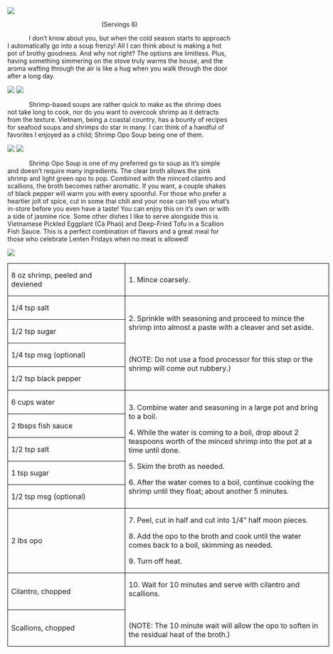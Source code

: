![](images/2016/02/20150927-DSC_4391.jpg)
<p align=center style='text-align:center'><span>(Servings 6)</span></p>

<p style='text-indent:.5in'><span>I
don’t know about you, but when the cold season starts to approach I
automatically go into a soup frenzy! All I can think about is making a hot pot
of brothy goodness. And why not right? The options are limitless. Plus, having
something simmering on the stove truly warms the house, and the aroma wafting
through the air is like a hug when you walk through the door after a long day.</span></p>

![](images/2016/02/20150927-DSC_4353.jpg)
![](images/2016/02/20150927-DSC_4354.jpg)

<p style='text-indent:.5in'><span>Shrimp-based
soups are rather quick to make as the shrimp does not take long to cook, nor do
you want to overcook shrimp as it detracts from the texture. Vietnam, being a
coastal country, has a bounty of recipes for seafood soups and shrimps do star
in many. I can think of a handful of favorites I enjoyed as a child; Shrimp Opo
Soup being one of them. </span></p>

![](images/2016/02/20150927-DSC_4362-1.jpg)
![](images/2016/02/20150927-DSC_4368.jpg)

<p style='text-indent:.5in'><span>Shrimp
Opo Soup is one of my preferred go to soup as it’s simple and doesn’t require
many ingredients. The clear broth allows the pink shrimp and light green opo to
pop. Combined with the minced cilantro and scallions, the broth becomes rather
aromatic. If you want, a couple shakes of black pepper will warm you with every
spoonful. For those who prefer a heartier jolt of spice, cut in some thai chili
and your nose can tell you what’s in-store before you even have a taste! You
can enjoy this on it’s own or with a side of jasmine rice. Some other dishes I
like to serve alongside this is Vietnamese Pickled Eggplant (Cà Phaó) and
Deep-Fried Tofu in a Scallion Fish Sauce. This is a perfect combination of
flavors and a great meal for those who celebrate Lenten Fridays when no meat is
allowed! </span></p>

![](images/2016/02/20150927-DSC_4370.jpg)

<table class=MsoTableGrid border=1 cellspacing=0 cellpadding=0 width=542
 style='width:541.9pt;border-collapse:collapse;border:none'>
 <tr style='height:24.25pt'>
  <td width=194 style='width:2.7in;border:solid windowtext 1.0pt;padding:0in 5.4pt 0in 5.4pt;
  height:24.25pt'>
  <p><span>8 oz shrimp, peeled and
  deviened</span></p>
  </td>
  <td width=348 style='width:347.5pt;border:solid windowtext 1.0pt;border-left:
  none;padding:0in 5.4pt 0in 5.4pt;height:24.25pt'>
  <p><span>1. Mince coarsely.</span></p>
  </td>
 </tr>
 <tr style='height:22.75pt'>
  <td width=194 style='width:2.7in;border:solid windowtext 1.0pt;border-top:
  none;padding:0in 5.4pt 0in 5.4pt;height:22.75pt'>
  <p><span>1/4 tsp salt</span></p>
  </td>
  <td width=348 rowspan=4 style='width:347.5pt;border-top:none;border-left:
  none;border-bottom:solid windowtext 1.0pt;border-right:solid windowtext 1.0pt;
  padding:0in 5.4pt 0in 5.4pt;height:22.75pt'>
  <p><span>2. Sprinkle with seasoning
  and proceed to mince the shrimp into almost a paste with a cleaver and set
  aside.</span></p>
  <p><span>&nbsp;</span></p>
  <p><span>(NOTE: Do not use a food
  processor for this step or the shrimp will come out rubbery.)</span></p>
  </td>
 </tr>
 <tr style='height:22.75pt'>
  <td width=194 style='width:2.7in;border:solid windowtext 1.0pt;border-top:
  none;padding:0in 5.4pt 0in 5.4pt;height:22.75pt'>
  <p><span>1/2 tsp sugar</span></p>
  </td>
 </tr>
 <tr style='height:22.75pt'>
  <td width=194 style='width:2.7in;border:solid windowtext 1.0pt;border-top:
  none;padding:0in 5.4pt 0in 5.4pt;height:22.75pt'>
  <p><span>1/4 tsp msg (optional)</span></p>
  </td>
 </tr>
 <tr style='height:22.75pt'>
  <td width=194 style='width:2.7in;border:solid windowtext 1.0pt;border-top:
  none;padding:0in 5.4pt 0in 5.4pt;height:22.75pt'>
  <p><span>1/2 tsp black pepper</span></p>
  </td>
 </tr>
 <tr style='height:22.75pt'>
  <td width=194 style='width:2.7in;border:solid windowtext 1.0pt;border-top:
  none;padding:0in 5.4pt 0in 5.4pt;height:22.75pt'>
  <p><span>6 cups water</span></p>
  </td>
  <td width=348 rowspan=5 style='width:347.5pt;border-top:none;border-left:
  none;border-bottom:solid windowtext 1.0pt;border-right:solid windowtext 1.0pt;
  padding:0in 5.4pt 0in 5.4pt;height:22.75pt'>
  <p><span>3. Combine water and
  seasoning in a large pot and bring to a boil.</span></p>
  <p><span>4. While the water is
  coming to a boil, drop about 2 teaspoons worth of the minced shrimp into the
  pot at a time until done.</span></p>
  <p><span>5. Skim the broth as
  needed.</span></p>
  <p><span>6. After the water comes
  to a boil, continue cooking the shrimp until they float; about another 5
  minutes.</span></p>
  </td>
 </tr>
 <tr style='height:22.75pt'>
  <td width=194 style='width:2.7in;border:solid windowtext 1.0pt;border-top:
  none;padding:0in 5.4pt 0in 5.4pt;height:22.75pt'>
  <p><span>2 tbsps fish sauce</span></p>
  </td>
 </tr>
 <tr style='height:22.75pt'>
  <td width=194 style='width:2.7in;border:solid windowtext 1.0pt;border-top:
  none;padding:0in 5.4pt 0in 5.4pt;height:22.75pt'>
  <p><span>1/2 tsp salt</span></p>
  </td>
 </tr>
 <tr style='height:22.75pt'>
  <td width=194 style='width:2.7in;border:solid windowtext 1.0pt;border-top:
  none;padding:0in 5.4pt 0in 5.4pt;height:22.75pt'>
  <p><span>1 tsp sugar</span></p>
  </td>
 </tr>
 <tr style='height:22.75pt'>
  <td width=194 style='width:2.7in;border:solid windowtext 1.0pt;border-top:
  none;padding:0in 5.4pt 0in 5.4pt;height:22.75pt'>
  <p><span>1/2 tsp msg (optional)</span></p>
  </td>
 </tr>
 <tr style='height:22.75pt'>
  <td width=194 style='width:2.7in;border:solid windowtext 1.0pt;border-top:
  none;padding:0in 5.4pt 0in 5.4pt;height:22.75pt'>
  <p><span>2 lbs opo</span></p>
  </td>
  <td width=348 style='width:347.5pt;border-top:none;border-left:none;
  border-bottom:solid windowtext 1.0pt;border-right:solid windowtext 1.0pt;
  padding:0in 5.4pt 0in 5.4pt;height:22.75pt'>
  <p><span>7. Peel, cut in half and
  cut into 1/4” half moon pieces. </span></p>
  <p><span>8. Add the opo to the
  broth and cook until the water comes back to a boil, skimming as needed.</span></p>
  <p><span>9. Turn off heat.</span></p>
  </td>
 </tr>
 <tr style='height:22.75pt'>
  <td width=194 style='width:2.7in;border:solid windowtext 1.0pt;border-top:
  none;padding:0in 5.4pt 0in 5.4pt;height:22.75pt'>
  <p><span>Cilantro, chopped</span></p>
  </td>
  <td width=348 rowspan=2 style='width:347.5pt;border-top:none;border-left:
  none;border-bottom:solid windowtext 1.0pt;border-right:solid windowtext 1.0pt;
  padding:0in 5.4pt 0in 5.4pt;height:22.75pt'>
  <p><span>10. Wait for 10 minutes
  and serve with cilantro and scallions.</span></p>
  <p><span>&nbsp;</span></p>
  <p><span>(NOTE: The 10 minute wait
  will allow the opo to soften in the residual heat of the broth.)</span></p>
  </td>
 </tr>
 <tr style='height:22.75pt'>
  <td width=194 style='width:2.7in;border:solid windowtext 1.0pt;border-top:
  none;padding:0in 5.4pt 0in 5.4pt;height:22.75pt'>
  <p><span>Scallions, chopped</span></p>
  </td>
 </tr>
</table>